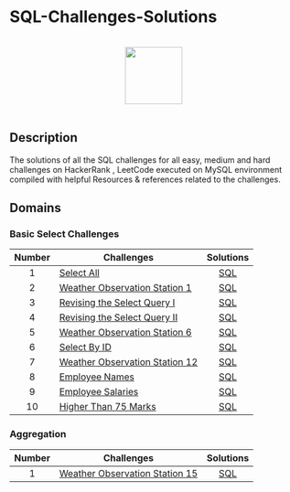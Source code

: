 # SQL-Challenges-Solutions


<p align="center">  
	<br>
	<a href="https://www.hackerrank.com/profile/sangdyjjang">
        <img height=100 src="https://hrcdn.net/community-frontend/assets/brand/logo-new-white-green-a5cb16e0ae.svg"> 
    </a>
    <br>
    <br>
</p>

## Description
The solutions of all the SQL challenges for all easy, medium and hard challenges on HackerRank , LeetCode executed on MySQL environment compiled with helpful Resources & references related to the challenges.


## Domains

### Basic Select Challenges

| Number | Challenges                                                                                                     |                           Solutions                           |
| :----: | -------------------------------------------------------------------------------------------------------------- | :-----------------------------------------------------------: |
|   1    | [Select All](https://www.hackerrank.com/challenges/select-all-sql/problem)                                     |              [SQL](Basic%20Select/Select-All.md)              |
|   2    | [Weather Observation Station 1](https://www.hackerrank.com/challenges/weather-observation-station-1/problem)   | [SQL](Basic%20Select/Weather%20Observation%20Station%201.md)  |
|   3    | [Revising the Select Query I](https://www.hackerrank.com/challenges/revising-the-select-query/problem)         | [SQL](Basic%20Select/Revising%20The%20Select%20Query%20I.md)  |
|   4    | [Revising the Select Query II](https://www.hackerrank.com/challenges/revising-the-select-query-2/problem)      | [SQL](Basic%20Select/Revising%20The%20Select%20Query%20II.md) |
|   5    | [Weather Observation Station 6](https://www.hackerrank.com/challenges/weather-observation-station-6/problem)   | [SQL](Basic%20Select/Weather%20Observation%20Station%206.md)  |
|   6    | [Select By ID](https://www.hackerrank.com/challenges/select-by-id/problem)                                     |           [SQL](Basic%20Select/Select%20By%20ID.md)           |
|   7    | [Weather Observation Station 12](https://www.hackerrank.com/challenges/weather-observation-station-12/problem) | [SQL](Basic%20Select/Weather%20Observation%20Station%2012.md) |
|   8    | [Employee Names](https://www.hackerrank.com/challenges/name-of-employees/problem)                              |           [SQL](Basic%20Select/Employee%20Names.md)           |
|   9    | [Employee Salaries](https://www.hackerrank.com/challenges/salary-of-employees/problem)                         |         [SQL](Basic%20Select/Employee%20Salaries.md)          |
|   10   | [Higher Than 75 Marks](https://www.hackerrank.com/challenges/more-than-75-marks/problem)                       |      [SQL](Basic%20Select/Higher%20Than%2075%20Marks.md)      |

### Aggregation

| Number | Challenges                                                                                                     | Solutions |
| :----: | -------------------------------------------------------------------------------------------------------------- | :-------: |
|   1    | [Weather Observation Station 15](https://www.hackerrank.com/challenges/weather-observation-station-15/problem) |  [SQL]()  |

